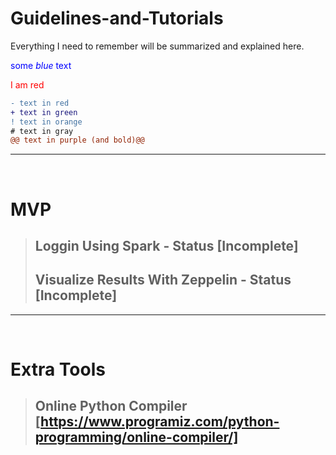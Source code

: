 # Guidelines-and-Tutorials
Everything I need to remember will be summarized and explained here.

<span style="color:blue">some *blue* text</span>

<span style="color: red">I am red</span>

```diff
- text in red
+ text in green
! text in orange
# text in gray
@@ text in purple (and bold)@@
```
---
&nbsp;
# MVP
> ## Loggin Using Spark - Status [Incomplete]
> ## Visualize Results With Zeppelin - Status [Incomplete]

---
&nbsp;
# Extra Tools
> ## Online Python Compiler [https://www.programiz.com/python-programming/online-compiler/]
